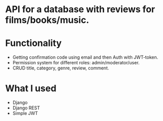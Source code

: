 # API for a database with reviews for films/books/music.

# Functionality
* Getting confirmation code using email and then Auth with JWT-token.
* Permission system for different roles: admin/moderator/user.
* CRUD title, category, genre, review, comment.

# What I used
* Django 
* Django REST
* Simple JWT
